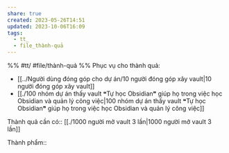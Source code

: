 ```yaml
---
share: true
created: 2023-05-26T14:51
updated: 2023-10-06T16:09
tags:
  - tt_
  - file_thành-quả
---
```


%%
#tt/
#file/thành-quả
%%
Phục vụ cho thành quả:
- [[../Người dùng đóng góp cho dự án/10 người đóng góp xây vault|10 người đóng góp xây vault]]
- [[./100 nhóm dự án thấy vault ❝Tự học Obsidian❞ giúp họ trong việc học Obsidian và quản lý công việc|100 nhóm dự án thấy vault ❝Tự học Obsidian❞ giúp họ trong việc học Obsidian và quản lý công việc]]

Thành quả cần có:: [[./1000 người mở vault 3 lần|1000 người mở vault 3 lần]]

Thành phẩm::
